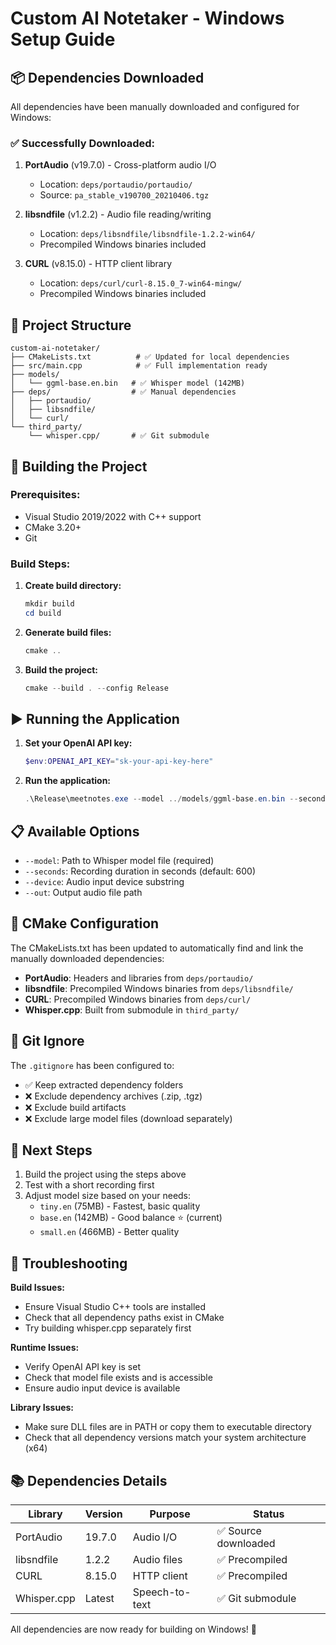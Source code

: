 # Custom AI Notetaker - Windows Setup Guide

## 📦 Dependencies Downloaded

All dependencies have been manually downloaded and configured for Windows:

### ✅ Successfully Downloaded:

1. **PortAudio** (v19.7.0) - Cross-platform audio I/O
   - Location: `deps/portaudio/portaudio/`
   - Source: `pa_stable_v190700_20210406.tgz`

2. **libsndfile** (v1.2.2) - Audio file reading/writing
   - Location: `deps/libsndfile/libsndfile-1.2.2-win64/`
   - Precompiled Windows binaries included

3. **CURL** (v8.15.0) - HTTP client library
   - Location: `deps/curl/curl-8.15.0_7-win64-mingw/`
   - Precompiled Windows binaries included

## 🔧 Project Structure

```
custom-ai-notetaker/
├── CMakeLists.txt          # ✅ Updated for local dependencies
├── src/main.cpp            # ✅ Full implementation ready
├── models/
│   └── ggml-base.en.bin   # ✅ Whisper model (142MB)
├── deps/                  # ✅ Manual dependencies
│   ├── portaudio/
│   ├── libsndfile/
│   └── curl/
└── third_party/
    └── whisper.cpp/       # ✅ Git submodule
```

## 🚀 Building the Project

### Prerequisites:
- Visual Studio 2019/2022 with C++ support
- CMake 3.20+
- Git

### Build Steps:

1. **Create build directory:**
   ```powershell
   mkdir build
   cd build
   ```

2. **Generate build files:**
   ```powershell
   cmake ..
   ```

3. **Build the project:**
   ```powershell
   cmake --build . --config Release
   ```

## ▶️ Running the Application

1. **Set your OpenAI API key:**
   ```powershell
   $env:OPENAI_API_KEY="sk-your-api-key-here"
   ```

2. **Run the application:**
   ```powershell
   .\Release\meetnotes.exe --model ../models/ggml-base.en.bin --seconds 600
   ```

## 📋 Available Options

- `--model`: Path to Whisper model file (required)
- `--seconds`: Recording duration in seconds (default: 600)
- `--device`: Audio input device substring
- `--out`: Output audio file path

## 🔧 CMake Configuration

The CMakeLists.txt has been updated to automatically find and link the manually downloaded dependencies:

- **PortAudio**: Headers and libraries from `deps/portaudio/`
- **libsndfile**: Precompiled Windows binaries from `deps/libsndfile/`
- **CURL**: Precompiled Windows binaries from `deps/curl/`
- **Whisper.cpp**: Built from submodule in `third_party/`

## 🧹 Git Ignore

The `.gitignore` has been configured to:
- ✅ Keep extracted dependency folders
- ❌ Exclude dependency archives (.zip, .tgz)
- ❌ Exclude build artifacts
- ❌ Exclude large model files (download separately)

## 🎯 Next Steps

1. Build the project using the steps above
2. Test with a short recording first
3. Adjust model size based on your needs:
   - `tiny.en` (75MB) - Fastest, basic quality
   - `base.en` (142MB) - Good balance ⭐ (current)
   - `small.en` (466MB) - Better quality

## 🐛 Troubleshooting

**Build Issues:**
- Ensure Visual Studio C++ tools are installed
- Check that all dependency paths exist in CMake
- Try building whisper.cpp separately first

**Runtime Issues:**
- Verify OpenAI API key is set
- Check that model file exists and is accessible
- Ensure audio input device is available

**Library Issues:**
- Make sure DLL files are in PATH or copy them to executable directory
- Check that all dependency versions match your system architecture (x64)

## 📚 Dependencies Details

| Library | Version | Purpose | Status |
|---------|---------|---------|---------|
| PortAudio | 19.7.0 | Audio I/O | ✅ Source downloaded |
| libsndfile | 1.2.2 | Audio files | ✅ Precompiled |
| CURL | 8.15.0 | HTTP client | ✅ Precompiled |
| Whisper.cpp | Latest | Speech-to-text | ✅ Git submodule |

All dependencies are now ready for building on Windows! 🎉
